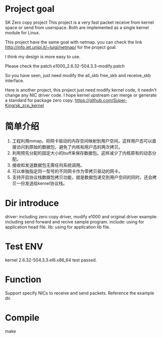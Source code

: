 # Project goal

SK Zero copy project
This project is a very fast packet receive from kernel space or send from userspace.
Both are implemented as a single kernel module for Linux.

This project have the same goal with netmap.
you can check the link http://info.iet.unipi.it/~luigi/netmap/ for the project goal.

I think my design is more easy to use.

Please check the patch e1000_2.6.32-504.3.3-modify.patch

So you have seen, just need modify the all_skb free_skb and receive_skb interface.

Here is another project, this project just need modify kernel code, it needn't change any NIC driver code.
I hope kernel upstream can merge or generate a standard for package zero copy.
https://github.com/Super-King/sk_zcp_kernel

# 简单介绍
1. 工程利用mmap，将网卡驱动的内存空间映射到用户空间。这样用户态可以直接访问到原始的数据包，避免了内核和用户态的两次拷贝。
2. 利用预先分配的固定大小的buff来保存数据包。这样减少了内核原有的动态分配。
3. 接收和发送数据包无需任何系统调用。
4. 可以单独指定同一型号的不同网卡作为零拷贝驱动的网卡。
5. 支持开启协议栈数据包拷贝功能，就是数据包递交到用户空间的同时，还会拷贝一份发送给kernel协议栈。 

# Dir introduce
driver: including zero copy driver, modify e1000 and original driver
example: including send forward and recive sample program.
include: using for application head file.
lib:     using for application lib file.

# Test ENV
kernel 2.6.32-504.3.3.el6.x86_64 test passed.

# Function
Support specify NICs to receive and send packets. Reference the example dir.

# Compile
make
